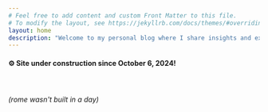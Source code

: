 ```yaml
---
# Feel free to add content and custom Front Matter to this file.
# To modify the layout, see https://jekyllrb.com/docs/themes/#overriding-theme-defaults
layout: home
description: "Welcome to my personal blog where I share insights and experiences."
---
```


<h4> ⚙️ Site under construction since October 6, 2024! <h4> 
<br>
<h6>(rome wasn't built in a day) </h6>
